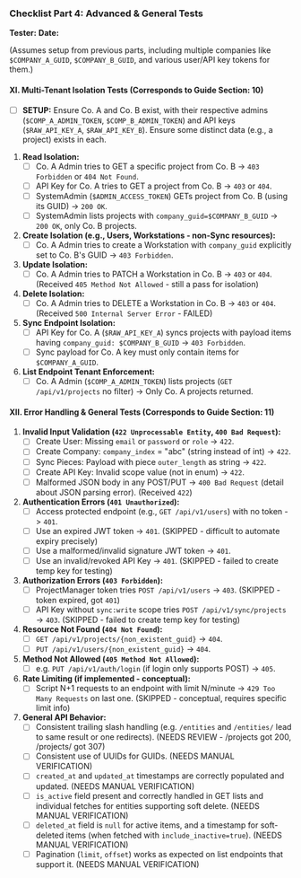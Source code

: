 ### Checklist Part 4: Advanced & General Tests

**Tester:**
**Date:**

(Assumes setup from previous parts, including multiple companies like `$COMPANY_A_GUID`, `$COMPANY_B_GUID`, and various user/API key tokens for them.)

#### XI. Multi-Tenant Isolation Tests (Corresponds to Guide Section: 10)

-   [ ] **SETUP:** Ensure Co. A and Co. B exist, with their respective admins (`$COMP_A_ADMIN_TOKEN`, `$COMP_B_ADMIN_TOKEN`) and API keys (`$RAW_API_KEY_A`, `$RAW_API_KEY_B`). Ensure some distinct data (e.g., a project) exists in each.

1.  **Read Isolation:**
    -   [ ] Co. A Admin tries to GET a specific project from Co. B -> `403 Forbidden` or `404 Not Found`.
    -   [ ] API Key for Co. A tries to GET a project from Co. B -> `403` or `404`.
    -   [ ] SystemAdmin (`$ADMIN_ACCESS_TOKEN`) GETs project from Co. B (using its GUID) -> `200 OK`.
    -   [ ] SystemAdmin lists projects with `company_guid=$COMPANY_B_GUID` -> `200 OK`, only Co. B projects.
2.  **Create Isolation (e.g., Users, Workstations - non-Sync resources):**
    -   [ ] Co. A Admin tries to create a Workstation with `company_guid` explicitly set to Co. B's GUID -> `403 Forbidden`.
3.  **Update Isolation:**
    -   [ ] Co. A Admin tries to PATCH a Workstation in Co. B -> `403` or `404`. (Received `405 Method Not Allowed` - still a pass for isolation)
4.  **Delete Isolation:**
    -   [ ] Co. A Admin tries to DELETE a Workstation in Co. B -> `403` or `404`. (Received `500 Internal Server Error` - FAILED)
5.  **Sync Endpoint Isolation:**
    -   [ ] API Key for Co. A (`$RAW_API_KEY_A`) syncs projects with payload items having `company_guid: $COMPANY_B_GUID` -> `403 Forbidden`.
    -   [ ] Sync payload for Co. A key must only contain items for `$COMPANY_A_GUID`.
6.  **List Endpoint Tenant Enforcement:**
    -   [ ] Co. A Admin (`$COMP_A_ADMIN_TOKEN`) lists projects (`GET /api/v1/projects` no filter) -> Only Co. A projects returned.

#### XII. Error Handling & General Tests (Corresponds to Guide Section: 11)

1.  **Invalid Input Validation (`422 Unprocessable Entity`, `400 Bad Request`):**
    -   [ ] Create User: Missing `email` or `password` or `role` -> `422`.
    -   [ ] Create Company: `company_index` = "abc" (string instead of int) -> `422`.
    -   [ ] Sync Pieces: Payload with piece `outer_length` as string -> `422`.
    -   [ ] Create API Key: Invalid scope value (not in enum) -> `422`.
    -   [ ] Malformed JSON body in any POST/PUT -> `400 Bad Request` (detail about JSON parsing error). (Received `422`)
2.  **Authentication Errors (`401 Unauthorized`):**
    -   [ ] Access protected endpoint (e.g., `GET /api/v1/users`) with no token -> `401`.
    -   [ ] Use an expired JWT token -> `401`. (SKIPPED - difficult to automate expiry precisely)
    -   [ ] Use a malformed/invalid signature JWT token -> `401`.
    -   [ ] Use an invalid/revoked API Key -> `401`. (SKIPPED - failed to create temp key for testing)
3.  **Authorization Errors (`403 Forbidden`):**
    -   [ ] ProjectManager token tries `POST /api/v1/users` -> `403`. (SKIPPED - token expired, got `401`)
    -   [ ] API Key without `sync:write` scope tries `POST /api/v1/sync/projects` -> `403`. (SKIPPED - failed to create temp key for testing)
4.  **Resource Not Found (`404 Not Found`):**
    -   [ ] `GET /api/v1/projects/{non_existent_guid}` -> `404`.
    -   [ ] `PUT /api/v1/users/{non_existent_guid}` -> `404`.
5.  **Method Not Allowed (`405 Method Not Allowed`):**
    -   [ ] e.g. `PUT /api/v1/auth/login` (if login only supports POST) -> `405`.
6.  **Rate Limiting (if implemented - conceptual):**
    -   [ ] Script N+1 requests to an endpoint with limit N/minute -> `429 Too Many Requests` on last one. (SKIPPED - conceptual, requires specific limit info)
7.  **General API Behavior:**
    -   [ ] Consistent trailing slash handling (e.g. `/entities` and `/entities/` lead to same result or one redirects). (NEEDS REVIEW - /projects got 200, /projects/ got 307)
    -   [ ] Consistent use of UUIDs for GUIDs. (NEEDS MANUAL VERIFICATION)
    -   [ ] `created_at` and `updated_at` timestamps are correctly populated and updated. (NEEDS MANUAL VERIFICATION)
    -   [ ] `is_active` field present and correctly handled in GET lists and individual fetches for entities supporting soft delete. (NEEDS MANUAL VERIFICATION)
    -   [ ] `deleted_at` field is `null` for active items, and a timestamp for soft-deleted items (when fetched with `include_inactive=true`). (NEEDS MANUAL VERIFICATION)
    -   [ ] Pagination (`limit`, `offset`) works as expected on list endpoints that support it. (NEEDS MANUAL VERIFICATION)
